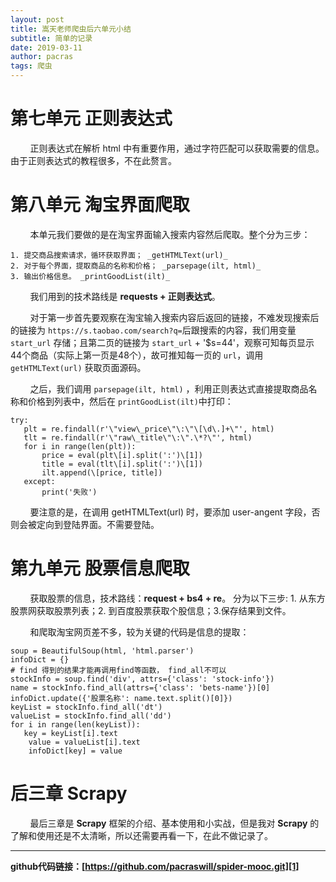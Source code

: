 ```yaml
---
layout: post
title: 嵩天老师爬虫后六单元小结
subtitle: 简单的记录
date: 2019-03-11
author: pacras
tags: 爬虫
---
```


# 第七单元 正则表达式
&nbsp; &nbsp; &nbsp; &nbsp;  正则表达式在解析 html 中有重要作用，通过字符匹配可以获取需要的信息。由于正则表达式的教程很多，不在此赘言。

# 第八单元 淘宝界面爬取
&nbsp; &nbsp; &nbsp; &nbsp; 本单元我们要做的是在淘宝界面输入搜索内容然后爬取。整个分为三步：

	1. 提交商品搜索请求，循环获取界面； _getHTMLText(url)_
	2. 对于每个界面，提取商品的名称和价格； _parsepage(ilt, html)_
	3. 输出价格信息。 _printGoodList(ilt)_
 
&nbsp; &nbsp; &nbsp; &nbsp; 我们用到的技术路线是 **requests + 正则表达式**。

&nbsp; &nbsp; &nbsp; &nbsp;  对于第一步首先要观察在淘宝输入搜索内容后返回的链接，不难发现搜索后的链接为 `https://s.taobao.com/search?q=`后跟搜索的内容，我们用变量 `start_url` 存储；且第二页的链接为 `start_url` + '$s=44'，观察可知每页显示44个商品（实际上第一页是48个），故可推知每一页的 `url`，调用 `getHTMLText(url)` 获取页面源码。

&nbsp; &nbsp; &nbsp; &nbsp; 之后，我们调用 `parsepage(ilt, html)` ，利用正则表达式直接提取商品名称和价格到列表中，然后在 `printGoodList(ilt)`中打印：

	try:
	   plt = re.findall(r'\"view\_price\"\:\"\[\d\.]+\"', html)
	   tlt = re.findall(r'\"raw\_title\"\:\".\*?\"', html)
	   for i in range(len(plt)):
	       price = eval(plt\[i].split(':')\[1])
	       title = eval(tlt\[i].split(':')\[1])
	       ilt.append(\[price, title])
	   except:
	       print('失败')

&nbsp; &nbsp; &nbsp; &nbsp;  要注意的是，在调用 getHTMLText(url) 时，要添加 user-angent 字段，否则会被定向到登陆界面。不需要登陆。  

# 第九单元 股票信息爬取
&nbsp; &nbsp; &nbsp; &nbsp;   获取股票的信息，技术路线：**request + bs4 + re**。 分为以下三步: 1. 从东方股票网获取股票列表；2. 到百度股票获取个股信息；3.保存结果到文件。

&nbsp; &nbsp; &nbsp; &nbsp; 和爬取淘宝网页差不多，较为关键的代码是信息的提取：

	soup = BeautifulSoup(html, 'html.parser')
	infoDict = {}
	# find 得到的结果才能再调用find等函数， find_all不可以
	stockInfo = soup.find('div', attrs={'class': 'stock-info'})
	name = stockInfo.find_all(attrs={'class': 'bets-name'})[0]
	infoDict.update({'股票名称': name.text.split()[0]})
	keyList = stockInfo.find_all('dt')
	valueList = stockInfo.find_all('dd')
	for i in range(len(keyList)):
	   key = keyList[i].text
	    value = valueList[i].text
	    infoDict[key] = value

# 后三章 Scrapy
&nbsp; &nbsp; &nbsp; &nbsp; 最后三章是 **Scrapy** 框架的介绍、基本使用和小实战，但是我对 **Scrapy** 的了解和使用还是不太清晰，所以还需要再看一下，在此不做记录了。

---- 
**github代码链接：[https://github.com/pacraswill/spider-mooc.git][1]**

[1]:	https://github.com/pacraswill/spider-mooc.git